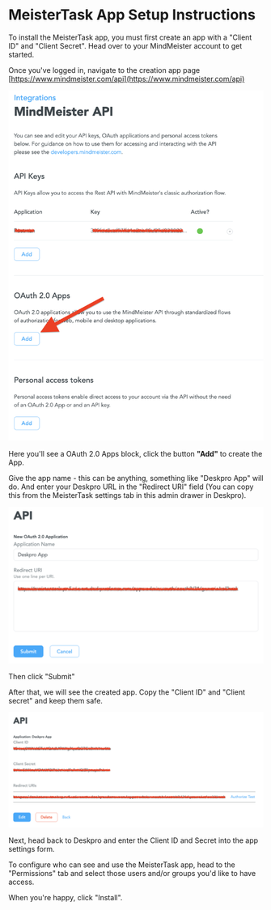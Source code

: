 MeisterTask App Setup Instructions
===

To install the MeisterTask app, you must first create an app with a "Client ID" and "Client Secret". Head over to your MindMeister account to get started.

Once you've logged in, navigate to the creation app page [https://www.mindmeister.com/api](https://www.mindmeister.com/api)


[![](/docs/assets/setup/meistertask-setup-01.png)](/docs/assets/setup/meistertask-setup-01.png)

Here you'll see a OAuth 2.0 Apps block, click the button __"Add"__ to create the App.

Give the app name - this can be anything, something like "Deskpro App" will do. And enter your Deskpro URL in the "Redirect URI" field (You can copy this from the MeisterTask settings tab in this admin drawer in Deskpro).

[![](/docs/assets/setup/meistertask-setup-02.png)](/docs/assets/setup/meistertask-setup-02.png)

Then click "Submit"

After that, we will see the created app. Copy the "Client ID" and "Client secret" and keep them safe.

[![](/docs/assets/setup/meistertask-setup-03.png)](/docs/assets/setup/meistertask-setup-03.png)

Next, head back to Deskpro and enter the Client ID and Secret into the app settings form.

To configure who can see and use the MeisterTask app, head to the "Permissions" tab and select those users and/or groups you'd like to have access.

When you're happy, click "Install".
